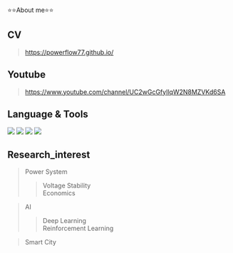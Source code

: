 ⭐⭐About me⭐⭐

## CV
> https://powerflow77.github.io/

## Youtube
> https://www.youtube.com/channel/UC2wGcGfyIlqW2N8MZVKd6SA


## Language & Tools
<p align="left">
<img src="https://img.shields.io/badge/Python-3776AB?style=flat&logo=Python&logoColor=white"/>
<img src="https://img.shields.io/badge/Pytorch-EE4C2C?style=flat&logo=Pytorch&logoColor=white"/>
<img src="https://img.shields.io/badge/Matlab-blue?style=flat=Pytorch&logoColor=white"/>
<img src="https://img.shields.io/badge/Simulink-orange?style=flat=Pytorch&logoColor=white"/>
</p>


## Research_interest
> Power System
>> Voltage Stability<br/>
>> Economics

> AI
>> Deep Learning<br/>
>> Reinforcement Learning

> Smart City





<!--
**powerflow77/powerflow77** is a ✨ _special_ ✨ repository because its `README.md` (this file) appears on your GitHub profile.

마크다운

Here are some ideas to get you started:

- 🔭 I’m currently working on ...
- 🌱 I’m currently learning ...
- 👯 I’m looking to collaborate on ...
- 🤔 I’m looking for help with ...
- 💬 Ask me about ...
- 📫 How to reach me: ...
- 😄 Pronouns: ...
- ⚡ Fun fact: ...
-->
